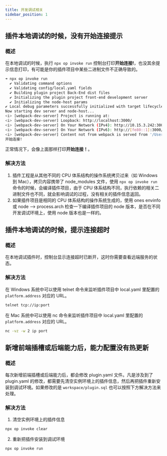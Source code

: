 ```yaml
---
title: 开发调试相关
sidebar_position: 1
---
```


## 插件本地调试的时候，没有开始连接提示

### 概述

在本地调试的时候，执行 `npx op invoke run` 控制台打印**开始连接!**，也没其余提示信息打印，有可能是你的插件项目中某些二进制文件不正确导致的。

```bash
➜ npx op invoke run
  ✔ Validating command options
  ✔ Validating config/local.yaml fields
  ✔ Building plugin project Back-End dist files
  ✔ Initializing the plugin project front-end development server
  ✔ Initializing the node-host params
✔ Local debug parameters successfully initialized with target lifecycle: 'run'
Now starting dev server and node-host...
<i> [webpack-dev-server] Project is running at:
<i> [webpack-dev-server] Loopback: http://localhost:3000/
<i> [webpack-dev-server] On Your Network (IPv4): http://10.15.3.242:3000/
<i> [webpack-dev-server] On Your Network (IPv6): http://[fe80::1]:3000/
<i> [webpack-dev-server] Content not from webpack is served from '/Users/dev/ONES/open-platform/public' directory
开始连接!
```

正常情况下，会像上面那样打印**开始连接！**。

### 解决方法

1. 插件工程是从其他不同的 CPU 体系结构的操作系统拷贝过来（如 Windows 到 Mac），拷贝内容携带了 node_modules 文件，使用 `npx op invoke run` 命令的时候，会编译插件项目，由于 CPU 体系结构不同，执行依赖的相关二进制文件也不同，就会影响调试的过程，没有相关的插件信息返回。
2. 如果插件项目是相同的 CPU 体系结构的操作系统生成的，使用 ones envinfo 或 node --> process.arch 检查一下编译插件项目的 node 版本，是否在不同开发调试环境上，使用 node 版本也是一样的。

## 插件本地调试的时候，提示连接超时

### 概述

在本地调试插件时，控制台显示连接超时已断开，这时你需要查看远端服务的状态。

### 解决方法

在 Windows 系统中可以使用 telnet 命令来监听插件项目中 local.yaml 里配置的 `platform.address` 对应的 URL。

```bash
telnet tcp://ip:port
```

在 Mac 系统中可以使用 nc 命令来监听插件项目中 local.yaml 里配置的 `platform.address` 对应的 URL。

```bash
nc -vz -w 2 ip port
```

## 新增前端插槽或后端能力后，能力配置没有热更新

### 概述

每次新增前端插槽或后端能力后，都会修改 plugin.yaml 文件。凡是涉及到了 plugin.yaml 的修改，都需要先清空实例环境上的插件信息，然后再把插件重新安装到调试环境。如果修改的是 `workspace/plugin.sql` 也可以按照下方解决方法来处理。

### 解决方法

1. 清空实例环境上的插件信息

```bash
npx op invoke clear
```

2. 重新把插件安装到调试环境

```bash
npx op invoke run
```
